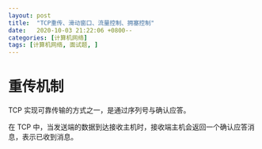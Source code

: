 ```yaml
---
layout: post
title:  "TCP重传、滑动窗口、流量控制、拥塞控制"
date:   2020-10-03 21:22:06 +0800--
categories: [计算机网络]
tags: [计算机网络, 面试题, ]  
---
```


# 重传机制

TCP 实现可靠传输的方式之一，是通过序列号与确认应答。

在 TCP 中，当发送端的数据到达接收主机时，接收端主机会返回一个确认应答消息，表示已收到消息。